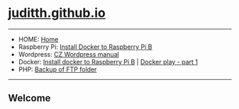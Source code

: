 # [juditth.github.io](https://juditth.github.io)

----

* HOME: [Home](https://juditth.github.io)
* Raspberry Pi: [Install Docker to Raspberry Pi B](https://juditth.github.io/raspberryPiB)
* Wordpress: [CZ Wordpress manual](https://juditth.github.io/wordpressManualCz)
* Docker: [Install docker to Raspberry Pi B](https://juditth.github.io/raspberryPiB) \| [Docker play - part 1](https://juditth.github.io/dockerPlayPart1)
* PHP: [Backup of FTP folder](https://juditth.github.io/backupFtpFolder)

----

## Welcome


